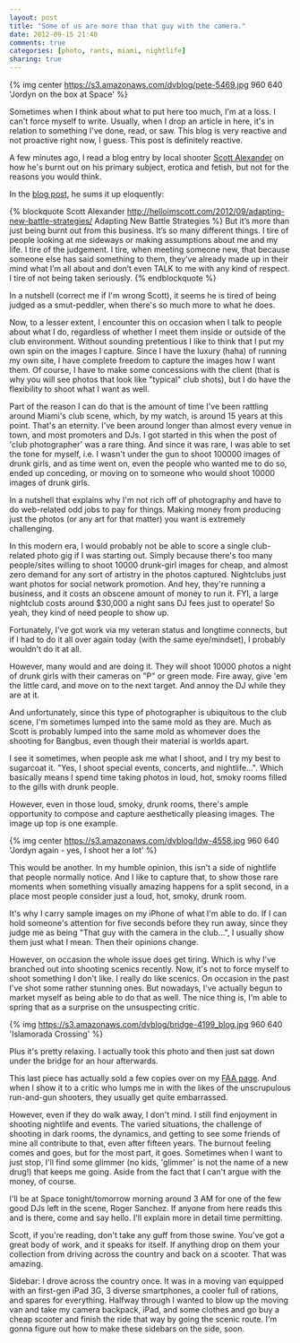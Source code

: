```yaml
---
layout: post
title: "Some of us are more than that guy with the camera."
date: 2012-09-15 21:40
comments: true
categories: [photo, rants, miami, nightlife]
sharing: true 
---
```

{% img center https://s3.amazonaws.com/dvblog/pete-5469.jpg 960 640 'Jordyn on the box at Space' %}

Sometimes when I think about what to put here too much, I'm at a loss. I can't force myself to write. Usually, when I drop an article in here, it's in relation to something I've done, read, or saw. This blog is very reactive and not proactive right now, I guess. This post is definitely reactive. 

A few minutes ago, I read a blog entry by local shooter <a href="http://helloimscott.com/">Scott Alexander</a> on how he's burnt out on his primary subject, erotica and fetish, but not for the reasons you would think. 

<!-- more -->

In the <a href="http://helloimscott.com/2012/09/adapting-new-battle-strategies/">blog post</a>, he sums it up eloquently:

{% blockquote Scott Alexander http://helloimscott.com/2012/09/adapting-new-battle-strategies/ Adapting New Battle Strategies %}
But it’s more than just being burnt out from this business. It’s so many different things. I tire of people looking at me sideways or making assumptions about me and my life. I tire of the judgement. I tire, when meeting someone new, that because someone else has said something to them, they’ve already made up in their mind what I’m all about and don’t even TALK to me with any kind of respect. I tire of not being taken seriously. 
{% endblockquote %}

In a nutshell (correct me if I'm wrong Scott), it seems he is tired of being judged as a smut-peddler, when there's so much more to what he does. 

Now, to a lesser extent, I encounter this on occasion when I talk to people about what I do, regardless of whether I meet them inside or outside of the club environment. Without sounding pretentious I like to think that I put my own spin on the images I capture. Since I have the luxury (haha) of running my own site, I have complete freedom to capture the images how I want them. Of course, I have to make some concessions with the client (that is why you will see photos that look like "typical" club shots), but I do have the flexibility to shoot what I want as well. 

Part of the reason I can do that is the amount of time I've been rattling around Miami's club scene, which, by my watch, is around 15 years at this point. That's an eternity. I've been around longer than almost every venue in town, and most promoters and DJs. I got started in this when the post of 'club photographer' was a rare thing. And since it was rare, I was able to set the tone for myself, i.e. I wasn't under the gun to shoot 100000 images of drunk girls, and as time went on, even the people who wanted me to do so, ended up conceding, or moving on to someone who would shoot 10000 images of drunk girls. 

In a nutshell that explains why I'm not rich off of photography and have to do web-related odd jobs to pay for things. Making money from producing just the photos (or any art for that matter) you want is extremely challenging.  

In this modern era, I would probably not be able to score a single club-related photo gig if I was starting out. Simply because there's too many people/sites willing to shoot 10000 drunk-girl images for cheap, and almost zero demand for any sort of artistry in the photos captured. Nightclubs just want photos for social network promotion. And hey, they're running a business, and it costs an obscene amount of money to run it. FYI, a large nightclub costs around $30,000 a night sans DJ fees just to operate! So yeah, they kind of need people to show up. 

Fortunately, I've got work via my veteran status and longtime connects, but if I had to do it all over again today (with the same eye/mindset), I probably wouldn't do it at all. 

However, many would and are doing it. They will shoot 10000 photos a night of drunk girls with their cameras on "P" or green mode. Fire away, give 'em the little card, and move on to the next target. And annoy the DJ while they are at it. 

And unfortunately, since this type of photographer is ubiquitous to the club scene, I'm sometimes lumped into the same mold as they are. Much as Scott is probably lumped into the same mold as whomever does the shooting for Bangbus, even though their material is worlds apart. 

I see it sometimes, when people ask me what I shoot, and I try my best to sugarcoat it. "Yes, I shoot special events, concerts, and nightlife...". Which basically means I spend time taking photos in loud, hot, smoky rooms filled to the gills with drunk people. 

However, even in those loud, smoky, drunk rooms, there's ample opportunity to compose and capture aesthetically pleasing images. The image up top is one example. 

{% img center https://s3.amazonaws.com/dvblog/ldw-4558.jpg 960 640 'Jordyn again - yes, I shoot her a lot' %}

This would be another. In my humble opinion, this isn't a side of nightlife that people normally notice. And I like to capture that, to show those rare moments when something visually amazing happens for a split second, in a place most people consider just a loud, hot, smoky, drunk room.

It's why I carry sample images on my iPhone of what I'm able to do. If I can hold someone's attention for five seconds before they run away, since they judge me as being "That guy with the camera in the club...", I usually show them just what I mean. Then their opinions change.

However, on occasion the whole issue does get tiring. Which is why I've branched out into shooting scenics recently. Now, it's not to force myself to shoot something I don't like. I really do like scenics. On occasion in the past I've shot some rather stunning ones. But nowadays, I've actually begun to market myself as being able to do that as well. The nice thing is, I'm able to spring that as a surprise on the unsuspecting critic. 

{% img https://s3.amazonaws.com/dvblog/bridge-4199_blog.jpg 960 640 'Islamorada Crossing' %}

Plus it's pretty relaxing. I actually took this photo and then just sat down under the bridge for an hour afterwards.

This last piece has actually sold a few copies over on my <a href="http://dan-vidal.fineartamerica.com">FAA page</a>. And when I show it to a critic who lumps me in with the likes of the unscrupulous run-and-gun shooters, they usually get quite embarrassed. 

However, even if they do walk away, I don't mind. I still find enjoyment in shooting nightlife and events. The varied situations, the challenge of shooting in dark rooms, the dynamics, and getting to see some friends of mine all contribute to that, even after fifteen years. The burnout feeling comes and goes, but for the most part, it goes. Sometimes when I want to just stop, I'll find some glimmer (no kids, 'glimmer' is not the name of a new drug!) that keeps me going. Aside from the fact that I can't argue with the money, of course.

I'll be at Space tonight/tomorrow morning around 3 AM for one of the few good DJs left in the scene, Roger Sanchez. If anyone from here reads this and is there, come and say hello. I'll explain more in detail time permitting. 

Scott, if you're reading, don't take any guff from those swine. You've got a great body of work, and it speaks for itself. If anything drop on them your collection from driving across the country and back on a scooter. That was amazing. 

Sidebar: I drove across the country once. It was in a moving van equipped with an first-gen iPad 3G, 3 diverse smartphones, a cooler full of rations, and spares for everything. Halfway through I wanted to blow up the moving van and take my camera backpack, iPad, and some clothes and go buy a cheap scooter and finish the ride that way by going the scenic route. I'm gonna figure out how to make these sidebars on the side, soon.


